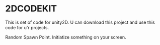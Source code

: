 # 2DCODEKIT
This is set of code for unity2D.
U can download this project and use this code for u'r projects.

Random Spawn Point.
Initiatize something on your screen.
